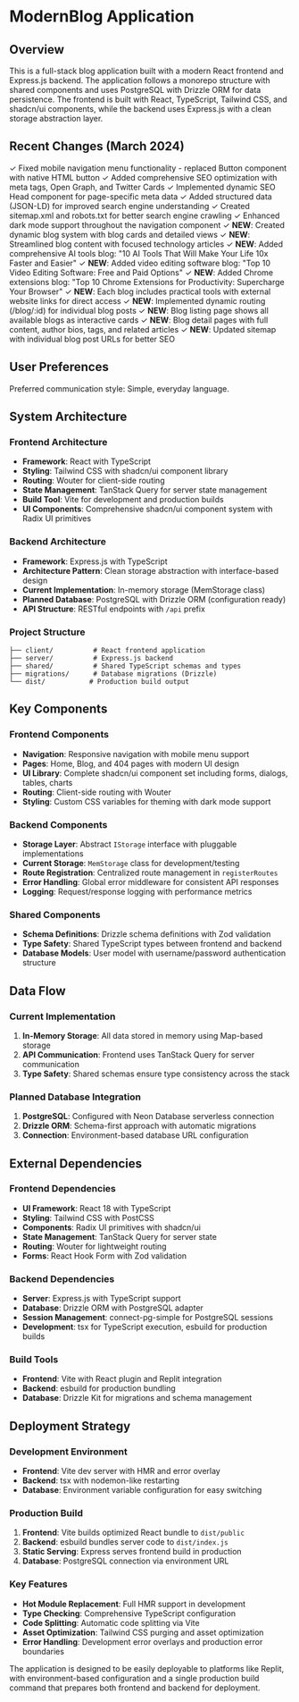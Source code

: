 # ModernBlog Application

## Overview

This is a full-stack blog application built with a modern React frontend and Express.js backend. The application follows a monorepo structure with shared components and uses PostgreSQL with Drizzle ORM for data persistence. The frontend is built with React, TypeScript, Tailwind CSS, and shadcn/ui components, while the backend uses Express.js with a clean storage abstraction layer.

## Recent Changes (March 2024)

✓ Fixed mobile navigation menu functionality - replaced Button component with native HTML button
✓ Added comprehensive SEO optimization with meta tags, Open Graph, and Twitter Cards
✓ Implemented dynamic SEO Head component for page-specific meta data
✓ Added structured data (JSON-LD) for improved search engine understanding
✓ Created sitemap.xml and robots.txt for better search engine crawling
✓ Enhanced dark mode support throughout the navigation component
✓ **NEW**: Created dynamic blog system with blog cards and detailed views
✓ **NEW**: Streamlined blog content with focused technology articles
✓ **NEW**: Added comprehensive AI tools blog: "10 AI Tools That Will Make Your Life 10x Faster and Easier"
✓ **NEW**: Added video editing software blog: "Top 10 Video Editing Software: Free and Paid Options"
✓ **NEW**: Added Chrome extensions blog: "Top 10 Chrome Extensions for Productivity: Supercharge Your Browser"
✓ **NEW**: Each blog includes practical tools with external website links for direct access
✓ **NEW**: Implemented dynamic routing (/blog/:id) for individual blog posts
✓ **NEW**: Blog listing page shows all available blogs as interactive cards
✓ **NEW**: Blog detail pages with full content, author bios, tags, and related articles
✓ **NEW**: Updated sitemap with individual blog post URLs for better SEO

## User Preferences

Preferred communication style: Simple, everyday language.

## System Architecture

### Frontend Architecture
- **Framework**: React with TypeScript
- **Styling**: Tailwind CSS with shadcn/ui component library
- **Routing**: Wouter for client-side routing
- **State Management**: TanStack Query for server state management
- **Build Tool**: Vite for development and production builds
- **UI Components**: Comprehensive shadcn/ui component system with Radix UI primitives

### Backend Architecture
- **Framework**: Express.js with TypeScript
- **Architecture Pattern**: Clean storage abstraction with interface-based design
- **Current Implementation**: In-memory storage (MemStorage class)
- **Planned Database**: PostgreSQL with Drizzle ORM (configuration ready)
- **API Structure**: RESTful endpoints with `/api` prefix

### Project Structure
```
├── client/          # React frontend application
├── server/          # Express.js backend
├── shared/          # Shared TypeScript schemas and types
├── migrations/      # Database migrations (Drizzle)
└── dist/           # Production build output
```

## Key Components

### Frontend Components
- **Navigation**: Responsive navigation with mobile menu support
- **Pages**: Home, Blog, and 404 pages with modern UI design
- **UI Library**: Complete shadcn/ui component set including forms, dialogs, tables, charts
- **Routing**: Client-side routing with Wouter
- **Styling**: Custom CSS variables for theming with dark mode support

### Backend Components
- **Storage Layer**: Abstract `IStorage` interface with pluggable implementations
- **Current Storage**: `MemStorage` class for development/testing
- **Route Registration**: Centralized route management in `registerRoutes`
- **Error Handling**: Global error middleware for consistent API responses
- **Logging**: Request/response logging with performance metrics

### Shared Components
- **Schema Definitions**: Drizzle schema definitions with Zod validation
- **Type Safety**: Shared TypeScript types between frontend and backend
- **Database Models**: User model with username/password authentication structure

## Data Flow

### Current Implementation
1. **In-Memory Storage**: All data stored in memory using Map-based storage
2. **API Communication**: Frontend uses TanStack Query for server communication
3. **Type Safety**: Shared schemas ensure type consistency across the stack

### Planned Database Integration
1. **PostgreSQL**: Configured with Neon Database serverless connection
2. **Drizzle ORM**: Schema-first approach with automatic migrations
3. **Connection**: Environment-based database URL configuration

## External Dependencies

### Frontend Dependencies
- **UI Framework**: React 18 with TypeScript
- **Styling**: Tailwind CSS with PostCSS
- **Components**: Radix UI primitives with shadcn/ui
- **State Management**: TanStack Query for server state
- **Routing**: Wouter for lightweight routing
- **Forms**: React Hook Form with Zod validation

### Backend Dependencies
- **Server**: Express.js with TypeScript support
- **Database**: Drizzle ORM with PostgreSQL adapter
- **Session Management**: connect-pg-simple for PostgreSQL sessions
- **Development**: tsx for TypeScript execution, esbuild for production builds

### Build Tools
- **Frontend**: Vite with React plugin and Replit integration
- **Backend**: esbuild for production bundling
- **Database**: Drizzle Kit for migrations and schema management

## Deployment Strategy

### Development Environment
- **Frontend**: Vite dev server with HMR and error overlay
- **Backend**: tsx with nodemon-like restarting
- **Database**: Environment variable configuration for easy switching

### Production Build
1. **Frontend**: Vite builds optimized React bundle to `dist/public`
2. **Backend**: esbuild bundles server code to `dist/index.js`
3. **Static Serving**: Express serves frontend build in production
4. **Database**: PostgreSQL connection via environment URL

### Key Features
- **Hot Module Replacement**: Full HMR support in development
- **Type Checking**: Comprehensive TypeScript configuration
- **Code Splitting**: Automatic code splitting via Vite
- **Asset Optimization**: Tailwind CSS purging and asset optimization
- **Error Handling**: Development error overlays and production error boundaries

The application is designed to be easily deployable to platforms like Replit, with environment-based configuration and a single production build command that prepares both frontend and backend for deployment.
